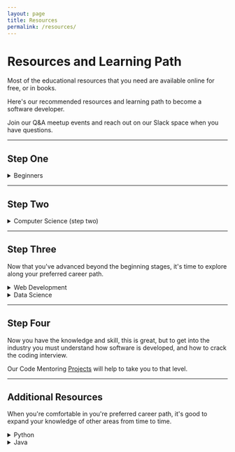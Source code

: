 ```yaml
---
layout: page
title: Resources
permalink: /resources/
---
```


# Resources and Learning Path

Most of the educational resources that you need are available online for free, or in books.

Here's our recommended resources and learning path to become a software developer. 

Join our Q&A meetup events and reach out on our Slack space when you have questions.

---

## Step One
<details>
  <summary>Beginners</summary>
  
  * Follow these foundational learning paths on FreeCodeCamp (in this order):
    * <a href="https://www.freecodecamp.org/learn/responsive-web-design/basic-html-and-html5/" target="_blank">HTML</a>  
    * <a href="https://www.freecodecamp.org/learn/responsive-web-design/basic-css/" target="_blank">CSS</a>
    * <a href="https://www.freecodecamp.org/learn/javascript-algorithms-and-data-structures/basic-javascript/" target="_blank">JavaScript</a>
  * Take your time and play around with each new thing that you learn.
</details>  

---

## Step Two
<details>
  <summary>Computer Science (step two)</summary>
  
  * Free online <a href="https://www.edx.org/course/introduction-computer-science-harvardx-cs50x" target="_blank">Introduction to Computer Science</a> from <a href="https://www.edx.org/school/harvardx" target="_blank">Harvard University</a>.
</details>  

---

## Step Three

Now that you've advanced beyond the beginning stages, 
it's time to explore along your preferred career path.

<details>
  <summary>Web Development</summary>

  * Foundational learning paths on FreeCodeCamp
    * <a href="https://www.freecodecamp.org/learn/responsive-web-design/basic-html-and-html5/" target="_blank">HTML</a>  
    * <a href="https://www.freecodecamp.org/learn/responsive-web-design/basic-css/" target="_blank">CSS</a>
    * <a href="https://www.freecodecamp.org/learn/javascript-algorithms-and-data-structures/basic-javascript/" target="_blank">JavaScript</a>
  * Free online <a href="https://fullstackopen.com/en/" target="_blank">full-stack course</a> from University of Helsinki
  * <a href="https://github.com/kamranahmedse/developer-roadmap" target="_blank">Roadmap to becoming a web developer</a>  
  * <a href="https://developer.mozilla.org/en-US/" target="_blank">MDN Web Docs</a> have excellent free resources for developers.   
  * Free JavaScript book: <a href="https://eloquentjavascript.net/" target="_blank">Eloquent JavaScript</a> for a deeper knowledge of coding with JavaScript
  * <a href="https://javascript.info/" target="_blank">The Modern JavaScript Tutorial</a>
</details>

<details>
  <summary>Data Science</summary>

* Free Python <a href="https://www.kaggle.com/learn/python" target="_blank">course</a> on Kaggle
* Free data science <a href="https://www.kaggle.com/learn/overview" target="_blank">courses</a> on Kaggle
</details>

---

## Step Four

Now you have the knowledge and skill, this is great, but to get into the industry
you must understand how software is developed, and how to crack the coding interview.

Our Code Mentoring [Projects](projects.markdown) will help to take you to that level.

---

## Additional Resources 

When you're comfortable in you're preferred career path,
it's good to expand your knowledge of other areas from time to time.

<details>
  <summary>Python</summary>

* Free <a href="https://www.freecodecamp.org/learn/scientific-computing-with-python/python-for-everybody/" target="_blank">Python tutorial video series</a> on FreeCodeCamp
* Free <a href="http://do1.dr-chuck.com/pythonlearn/EN_us/pythonlearn.pdf" target="_blank">PDF book</a>
  * More formats of that book available at <a href="https://www.py4e.com/book.php" target="_blank">py4e.com</a>
* <a href="https://thonny.org/" target="_blank">Thonny</a> is a good Python IDE for beginners
  * Comes with Python 3.7 built in, so just one simple installer is needed and you're ready to learn programming
* Simple <a href="https://wiki.python.org/moin/SimplePrograms" target="_blank">Python programs</a> to play with
* Check your Python code <a href="https://www.pythonchecker.com/" target="_blank">online</a>
* General Python <a href="https://docs.python.org" target="_blank">documentation</a> is good for really understanding certain concepts
* Find the best Python books for you at <a href="https://pythonbooks.org/" target="_blank">pythonbooks.org</a>
</details>

<details>
  <summary>Java</summary>

* Quick intro to Java with this <a href="https://www.w3schools.com/java/default.asp" target="_blank">tutorial series</a> on w3schools or this <a href="https://youtu.be/WPvGqX-TXP0" target="_blank">35 minute video</a>
* This <a href="https://java-programming.mooc.fi/" target="_blank">free online course</a> from University of Helsinki is more thorough
* Advancing on from the fundamentals, start learning the [Spring](https://spring.io/) framework for building web applications
  * <a href="https://spring.io/guides/gs/rest-service/" target="_blank">Building a RESTful Web Service</a>
  * <a href="https://spring.io/guides/gs/accessing-data-jpa/" target="_blank">Accessing Data with JPA</a>
 </details>

